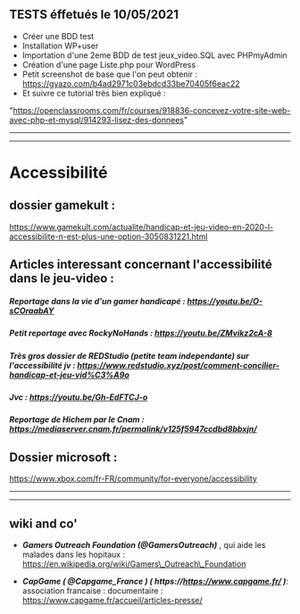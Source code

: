 TESTS éffetués le 10/05/2021
----------------------------

* Créer une BDD test
* Installation WP+user
* Importation d'une 2eme BDD de test jeux\_video.SQL avec PHPmyAdmin
* Création d'une page Liste.php pour WordPress
* Petit screenshot de base que l'on peut obtenir : https://gyazo.com/b4ad2971c03ebdcd33be70405f6eac22
* Et suivre ce tutorial très bien expliqué :

"https://openclassrooms.com/fr/courses/918836-concevez-votre-site-web-avec-php-et-mysql/914293-lisez-des-donnees"

-------------------------------------------------------------------------------------------------------------------------------------------------------
-------------------------------------------------------------------------------------------------------------------------------------------------------

# Accessibilité

## dossier gamekult :


https://www.gamekult.com/actualite/handicap-et-jeu-video-en-2020-l-accessibilite-n-est-plus-une-option-3050831221.html

## Articles interessant concernant l'accessibilité dans le jeu-video :


##### Reportage dans la vie d'un gamer handicapé : https://youtu.be/O-sCOraabAY

##### Petit reportage avec RockyNoHands : https://youtu.be/ZMvikz2cA-8

##### Très gros dossier de REDStudio (petite team independante) sur l'accessibilité jv : https://www.redstudio.xyz/post/comment-concilier-handicap-et-jeu-vid%C3%A9o

##### Jvc : https://youtu.be/Gh-EdFTCJ-o

##### Reportage de Hichem par le Cnam : https://mediaserver.cnam.fr/permalink/v125f5947ccdbd8bbxjn/

## Dossier microsoft :


https://www.xbox.com/fr-FR/community/for-everyone/accessibility

-------------------------------------------------------------------------------------------------------------------------------------------------------
-------------------------------------------------------------------------------------------------------------------------------------------------------

## wiki and co'

-   **_Gamers Outreach Foundation (@GamersOutreach)_** , qui aide les malades dans les hopitaux : https://en.wikipedia.org/wiki/Gamers\_Outreach\_Foundation

-   **_CapGame ( @Capgame\_France ) ( https://https://www.capgame.fr/ )_**: association francaise : documentaire : https://www.capgame.fr/accueil/articles-presse/

  
